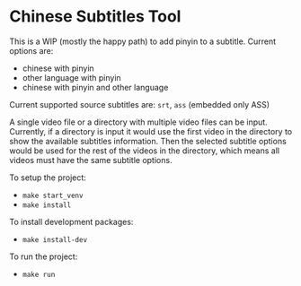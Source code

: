 # Chinese Subtitles Tool

This is a WIP (mostly the happy path) to add pinyin to a subtitle.
Current options are:

- chinese with pinyin
- other language with pinyin
- chinese with pinyin and other language

Current supported source subtitles are: `srt`, `ass` (embedded only ASS)

A single video file or a directory with multiple video files can be input.
Currently, if a directory is input it would use the first video in the directory to show the available subtitles information. Then the selected subtitle options would be used for the rest of the videos in the directory, which means all videos must have the same subtitle options.

To setup the project:

- `make start_venv`
- `make install`

To install development packages:

- `make install-dev`

To run the project:

- `make run`

